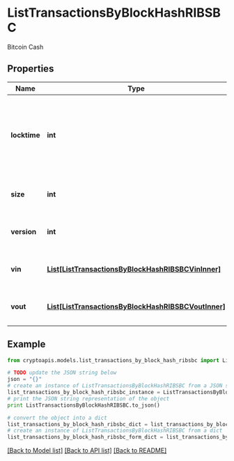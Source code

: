 # ListTransactionsByBlockHashRIBSBC

Bitcoin Cash

## Properties
Name | Type | Description | Notes
------------ | ------------- | ------------- | -------------
**locktime** | **int** | Represents the time at which a particular transaction can be added to the blockchain. | 
**size** | **int** | Represents the total size of this transaction. | 
**version** | **int** | Represents transaction version number. | 
**vin** | [**List[ListTransactionsByBlockHashRIBSBCVinInner]**](ListTransactionsByBlockHashRIBSBCVinInner.md) | Represents the transaction inputs. | 
**vout** | [**List[ListTransactionsByBlockHashRIBSBCVoutInner]**](ListTransactionsByBlockHashRIBSBCVoutInner.md) | Represents the transaction outputs. | 

## Example

```python
from cryptoapis.models.list_transactions_by_block_hash_ribsbc import ListTransactionsByBlockHashRIBSBC

# TODO update the JSON string below
json = "{}"
# create an instance of ListTransactionsByBlockHashRIBSBC from a JSON string
list_transactions_by_block_hash_ribsbc_instance = ListTransactionsByBlockHashRIBSBC.from_json(json)
# print the JSON string representation of the object
print ListTransactionsByBlockHashRIBSBC.to_json()

# convert the object into a dict
list_transactions_by_block_hash_ribsbc_dict = list_transactions_by_block_hash_ribsbc_instance.to_dict()
# create an instance of ListTransactionsByBlockHashRIBSBC from a dict
list_transactions_by_block_hash_ribsbc_form_dict = list_transactions_by_block_hash_ribsbc.from_dict(list_transactions_by_block_hash_ribsbc_dict)
```
[[Back to Model list]](../README.md#documentation-for-models) [[Back to API list]](../README.md#documentation-for-api-endpoints) [[Back to README]](../README.md)


